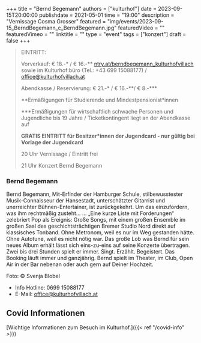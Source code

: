 +++
title = "Bernd Begemann"
authors = ["kulturhof"]
date = 2023-09-15T20:00:00
publishdate = 2021-05-01
time = "19:00"
description = "Vernissage Cosma Grosser"
featured = "img/events/2023-09-15_BerndBegemann_c_BerndBegemann.jpg"
featuredVideo = ""
featuredVimeo = ""
linktitle = ""
type = "event"
tags = ["konzert"]
draft = false
+++

> EINTRITT: 
> 
> Vorverkauf: € 18.-\* / € 16.-\*\* [ntry.at/berndbegemann_kulturhofvillach](https://ntry.at/berndbegemann_kulturhofvillach) sowie im Kulturhof:büro (Tel.: +43 699 15088177) / office@kulturhofvillach.at
>
> Abendkasse / Reservierung: € 21.-\* / € 16.-\*\*/ € 8.-\*\*\*
> 
> \*\*Ermäßigungen für Studierende und Mindestpensionist\*innen
> 
> \*\*\*Ermäßigungen für wirtschaftlich schwache Personen und Jugendliche bis 19 Jahre / Ticketkontingent liegt an der Abendkasse auf
> 
> **GRATIS EINTRITT für Besitzer\*innen der Jugendcard - nur gültig bei Vorlage der Jugendcard**
>
> 20 Uhr Vernissage / Eintritt frei
>
> 21 Uhr Konzert Bernd Begemann


### Bernd Begemann

Bernd Begemann, Mit-Erfinder der Hamburger Schule, stilbewusstester Musik-Connaisseur der Hansestadt, unterschätzter Gitarrist und unerreichter Bühnen-Entertainer, ist zurückgekehrt. Um das einzufordern, was ihm rechtmäßig zusteht…
… „Eine kurze Liste mit Forderungen“ zelebriert Pop als Ereignis: Große Songs, mit einem großen Ensemble im großen Saal des geschichtsträchtigen Bremer Studio Nord direkt auf klassisches Tonband.
Ohne Metronom, weil es nur im Weg gestanden hätte.
Ohne Autotune, weil es nicht nötig war.
Das große Lob was Bernd für sein neues Album erhält lässt sich eins-zu-eins auf seine Konzerte übertragen. Zwei bis drei Stunden spielt er immer. Singt. Erzählt. Begeistert.
Das Booking läuft immer und ganzjährig.  Bernd spielt im Theater, im Club, Open Air in der Bar nebenan oder auch gern auf Deiner Hochzeit.

Foto: © Svenja Blobel


- Info Hotline: 0699 15088177 
- E-Mail: office@kulturhofvillach.at

## Covid Informationen 

[Wichtige Informationen zum Besuch im Kulturhof.]({{< ref "/covid-info" >}})
